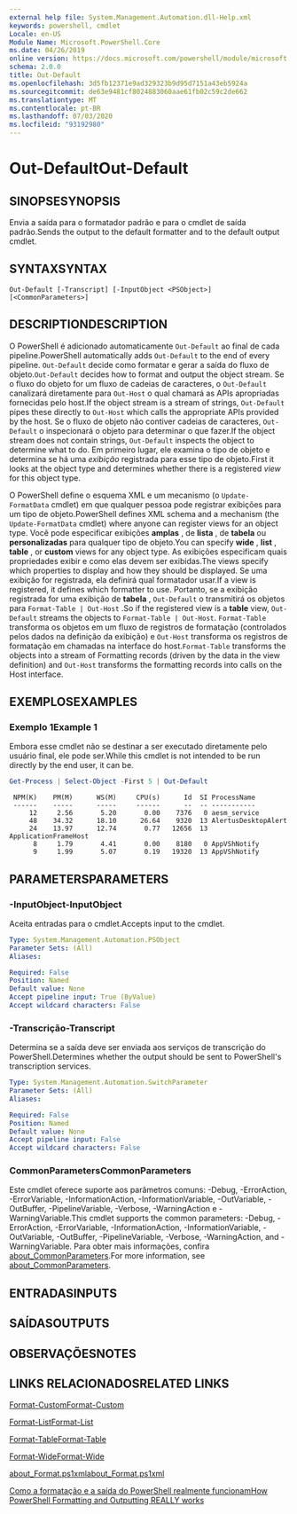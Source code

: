 ```yaml
---
external help file: System.Management.Automation.dll-Help.xml
keywords: powershell, cmdlet
Locale: en-US
Module Name: Microsoft.PowerShell.Core
ms.date: 04/26/2019
online version: https://docs.microsoft.com/powershell/module/microsoft.powershell.core/out-default?view=powershell-7&WT.mc_id=ps-gethelp
schema: 2.0.0
title: Out-Default
ms.openlocfilehash: 3d5fb12371e9ad329323b9d95d7151a43eb5924a
ms.sourcegitcommit: de63e9481cf8024883060aae61fb02c59c2de662
ms.translationtype: MT
ms.contentlocale: pt-BR
ms.lasthandoff: 07/03/2020
ms.locfileid: "93192980"
---
```

# <span data-ttu-id="1af9d-103">Out-Default</span><span class="sxs-lookup"><span data-stu-id="1af9d-103">Out-Default</span></span>

## <span data-ttu-id="1af9d-104">SINOPSE</span><span class="sxs-lookup"><span data-stu-id="1af9d-104">SYNOPSIS</span></span>
<span data-ttu-id="1af9d-105">Envia a saída para o formatador padrão e para o cmdlet de saída padrão.</span><span class="sxs-lookup"><span data-stu-id="1af9d-105">Sends the output to the default formatter and to the default output cmdlet.</span></span>

## <span data-ttu-id="1af9d-106">SYNTAX</span><span class="sxs-lookup"><span data-stu-id="1af9d-106">SYNTAX</span></span>

```
Out-Default [-Transcript] [-InputObject <PSObject>] [<CommonParameters>]
```

## <span data-ttu-id="1af9d-107">DESCRIPTION</span><span class="sxs-lookup"><span data-stu-id="1af9d-107">DESCRIPTION</span></span>

<span data-ttu-id="1af9d-108">O PowerShell é adicionado automaticamente `Out-Default` ao final de cada pipeline.</span><span class="sxs-lookup"><span data-stu-id="1af9d-108">PowerShell automatically adds `Out-Default` to the end of every pipeline.</span></span> <span data-ttu-id="1af9d-109">`Out-Default` decide como formatar e gerar a saída do fluxo de objeto.</span><span class="sxs-lookup"><span data-stu-id="1af9d-109">`Out-Default` decides how to format and output the object stream.</span></span> <span data-ttu-id="1af9d-110">Se o fluxo do objeto for um fluxo de cadeias de caracteres, o `Out-Default` canalizará diretamente para `Out-Host` o qual chamará as APIs apropriadas fornecidas pelo host.</span><span class="sxs-lookup"><span data-stu-id="1af9d-110">If the object stream is a stream of strings, `Out-Default` pipes these directly to `Out-Host` which calls the appropriate APIs provided by the host.</span></span> <span data-ttu-id="1af9d-111">Se o fluxo de objeto não contiver cadeias de caracteres, `Out-Default` o inspecionará o objeto para determinar o que fazer.</span><span class="sxs-lookup"><span data-stu-id="1af9d-111">If the object stream does not contain strings, `Out-Default` inspects the object to determine what to do.</span></span>
<span data-ttu-id="1af9d-112">Em primeiro lugar, ele examina o tipo de objeto e determina se há uma _exibição_ registrada para esse tipo de objeto.</span><span class="sxs-lookup"><span data-stu-id="1af9d-112">First it looks at the object type and determines whether there is a registered _view_ for this object type.</span></span>

<span data-ttu-id="1af9d-113">O PowerShell define o esquema XML e um mecanismo (o `Update-FormatData` cmdlet) em que qualquer pessoa pode registrar exibições para um tipo de objeto.</span><span class="sxs-lookup"><span data-stu-id="1af9d-113">PowerShell defines XML schema and a mechanism (the `Update-FormatData` cmdlet) where anyone can register views for an object type.</span></span> <span data-ttu-id="1af9d-114">Você pode especificar exibições **amplas** , de **lista** , de **tabela** ou **personalizadas** para qualquer tipo de objeto.</span><span class="sxs-lookup"><span data-stu-id="1af9d-114">You can specify **wide** , **list** , **table** , or **custom** views for any object type.</span></span> <span data-ttu-id="1af9d-115">As exibições especificam quais propriedades exibir e como elas devem ser exibidas.</span><span class="sxs-lookup"><span data-stu-id="1af9d-115">The views specify which properties to display and how they should be displayed.</span></span> <span data-ttu-id="1af9d-116">Se uma exibição for registrada, ela definirá qual formatador usar.</span><span class="sxs-lookup"><span data-stu-id="1af9d-116">If a view is registered, it defines which formatter to use.</span></span> <span data-ttu-id="1af9d-117">Portanto, se a exibição registrada for uma exibição de **tabela** , `Out-Default` o transmitirá os objetos para `Format-Table | Out-Host` .</span><span class="sxs-lookup"><span data-stu-id="1af9d-117">So if the registered view is a **table** view, `Out-Default` streams the objects to `Format-Table | Out-Host`.</span></span> <span data-ttu-id="1af9d-118">`Format-Table` transforma os objetos em um fluxo de registros de formatação (controlados pelos dados na definição da exibição) e `Out-Host` transforma os registros de formatação em chamadas na interface do host.</span><span class="sxs-lookup"><span data-stu-id="1af9d-118">`Format-Table` transforms the objects into a stream of Formatting records (driven by the data in the view definition) and `Out-Host` transforms the formatting records into calls on the Host interface.</span></span>

## <span data-ttu-id="1af9d-119">EXEMPLOS</span><span class="sxs-lookup"><span data-stu-id="1af9d-119">EXAMPLES</span></span>

### <span data-ttu-id="1af9d-120">Exemplo 1</span><span class="sxs-lookup"><span data-stu-id="1af9d-120">Example 1</span></span>

<span data-ttu-id="1af9d-121">Embora esse cmdlet não se destinar a ser executado diretamente pelo usuário final, ele pode ser.</span><span class="sxs-lookup"><span data-stu-id="1af9d-121">While this cmdlet is not intended to be run directly by the end user, it can be.</span></span>

```powershell
Get-Process | Select-Object -First 5 | Out-Default
```

```Output
 NPM(K)    PM(M)      WS(M)     CPU(s)      Id  SI ProcessName
 ------    -----      -----     ------      --  -- -----------
     12     2.56       5.20       0.00    7376   0 aesm_service
     48    34.32      18.10      26.64    9320  13 AlertusDesktopAlert
     24    13.97      12.74       0.77   12656  13 ApplicationFrameHost
      8     1.79       4.41       0.00    8180   0 AppVShNotify
      9     1.99       5.07       0.19   19320  13 AppVShNotify
```

## <span data-ttu-id="1af9d-122">PARAMETERS</span><span class="sxs-lookup"><span data-stu-id="1af9d-122">PARAMETERS</span></span>

### <span data-ttu-id="1af9d-123">-InputObject</span><span class="sxs-lookup"><span data-stu-id="1af9d-123">-InputObject</span></span>

<span data-ttu-id="1af9d-124">Aceita entradas para o cmdlet.</span><span class="sxs-lookup"><span data-stu-id="1af9d-124">Accepts input to the cmdlet.</span></span>

```yaml
Type: System.Management.Automation.PSObject
Parameter Sets: (All)
Aliases:

Required: False
Position: Named
Default value: None
Accept pipeline input: True (ByValue)
Accept wildcard characters: False
```

### <span data-ttu-id="1af9d-125">-Transcrição</span><span class="sxs-lookup"><span data-stu-id="1af9d-125">-Transcript</span></span>

<span data-ttu-id="1af9d-126">Determina se a saída deve ser enviada aos serviços de transcrição do PowerShell.</span><span class="sxs-lookup"><span data-stu-id="1af9d-126">Determines whether the output should be sent to PowerShell's transcription services.</span></span>

```yaml
Type: System.Management.Automation.SwitchParameter
Parameter Sets: (All)
Aliases:

Required: False
Position: Named
Default value: None
Accept pipeline input: False
Accept wildcard characters: False
```

### <span data-ttu-id="1af9d-127">CommonParameters</span><span class="sxs-lookup"><span data-stu-id="1af9d-127">CommonParameters</span></span>

<span data-ttu-id="1af9d-128">Este cmdlet oferece suporte aos parâmetros comuns: -Debug, -ErrorAction, -ErrorVariable, -InformationAction, -InformationVariable, -OutVariable, -OutBuffer, -PipelineVariable, -Verbose, -WarningAction e -WarningVariable.</span><span class="sxs-lookup"><span data-stu-id="1af9d-128">This cmdlet supports the common parameters: -Debug, -ErrorAction, -ErrorVariable, -InformationAction, -InformationVariable, -OutVariable, -OutBuffer, -PipelineVariable, -Verbose, -WarningAction, and -WarningVariable.</span></span> <span data-ttu-id="1af9d-129">Para obter mais informações, confira [about_CommonParameters](https://go.microsoft.com/fwlink/?LinkID=113216).</span><span class="sxs-lookup"><span data-stu-id="1af9d-129">For more information, see [about_CommonParameters](https://go.microsoft.com/fwlink/?LinkID=113216).</span></span>

## <span data-ttu-id="1af9d-130">ENTRADAS</span><span class="sxs-lookup"><span data-stu-id="1af9d-130">INPUTS</span></span>

## <span data-ttu-id="1af9d-131">SAÍDAS</span><span class="sxs-lookup"><span data-stu-id="1af9d-131">OUTPUTS</span></span>

## <span data-ttu-id="1af9d-132">OBSERVAÇÕES</span><span class="sxs-lookup"><span data-stu-id="1af9d-132">NOTES</span></span>

## <span data-ttu-id="1af9d-133">LINKS RELACIONADOS</span><span class="sxs-lookup"><span data-stu-id="1af9d-133">RELATED LINKS</span></span>

[<span data-ttu-id="1af9d-134">Format-Custom</span><span class="sxs-lookup"><span data-stu-id="1af9d-134">Format-Custom</span></span>](../Microsoft.PowerShell.Utility/Format-Custom.md)

[<span data-ttu-id="1af9d-135">Format-List</span><span class="sxs-lookup"><span data-stu-id="1af9d-135">Format-List</span></span>](../Microsoft.PowerShell.Utility/Format-List.md)

[<span data-ttu-id="1af9d-136">Format-Table</span><span class="sxs-lookup"><span data-stu-id="1af9d-136">Format-Table</span></span>](../Microsoft.PowerShell.Utility/Format-Table.md)

[<span data-ttu-id="1af9d-137">Format-Wide</span><span class="sxs-lookup"><span data-stu-id="1af9d-137">Format-Wide</span></span>](../Microsoft.PowerShell.Utility/Format-Wide.md)

[<span data-ttu-id="1af9d-138">about_Format.ps1xml</span><span class="sxs-lookup"><span data-stu-id="1af9d-138">about_Format.ps1xml</span></span>](About/about_Format.ps1xml.md)

[<span data-ttu-id="1af9d-139">Como a formatação e a saída do PowerShell realmente funcionam</span><span class="sxs-lookup"><span data-stu-id="1af9d-139">How PowerShell Formatting and Outputting REALLY works</span></span>](https://devblogs.microsoft.com/powershell/how-powershell-formatting-and-outputting-really-works/)

